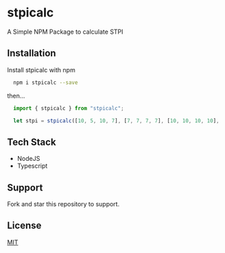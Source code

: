 # stpicalc

A Simple NPM Package to calculate STPI

## Installation

Install stpicalc with npm

```bash
  npm i stpicalc --save
```

then...

```typescript
  import { stpicalc } from "stpicalc";

  let stpi = stpicalc([10, 5, 10, 7], [7, 7, 7, 7], [10, 10, 10, 10], [6, 7, 7, 7]);
```

## Tech Stack

-   NodeJS
-   Typescript

## Support

Fork and star this repository to support.

## License

[MIT](https://choosealicense.com/licenses/mit/)
